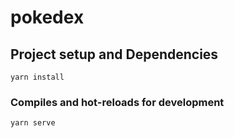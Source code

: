 # pokedex

## Project setup and Dependencies
```
yarn install
```

### Compiles and hot-reloads for development
```
yarn serve
```
